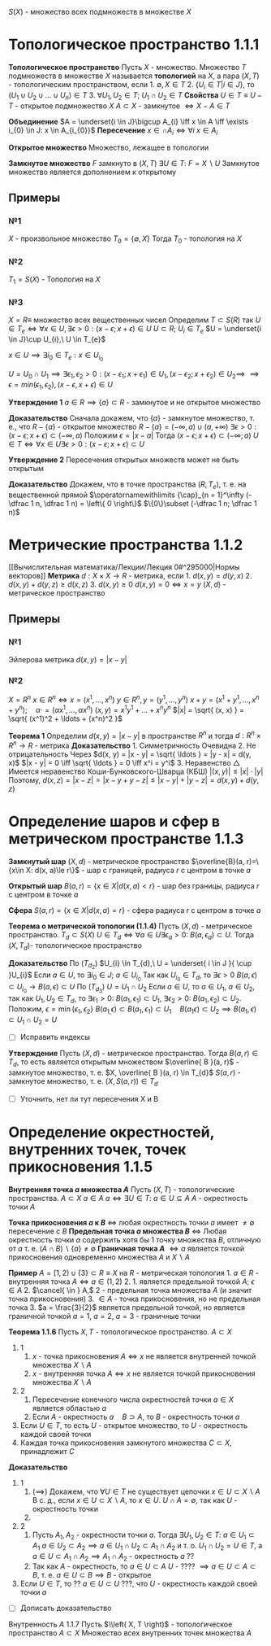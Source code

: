
$S(X)$ - множество всех подмножеств в множестве $X$

# Топологическое пространство 1.1.1
**Топологическое пространство**
	Пусть $X$ - множество.
	Множество $T$ подмножеств в множестве $X$ называется **топологией** на $X$, а пара $(X, T)$ - топологическим пространством, если
	1. $\emptyset, X \in T$
	2. $\{ U_i\in T | i \in J\}$, то $(U_1 \cup U_2 \cup ... \cup U_n) \in  T$
	3. $\forall U_{1}, U_{2} \in T;\ U_{1} \cap U_{2} \in T$
**Свойства**
	$U \in T \equiv U - T$ - открытое подмножество $X$
	$A\subset X$ - замкнутое $\iff X-A\in T$ 

**Объединение**
	$A = \underset{i \in J}\bigcup A_{i} \iff x \in A \iff \exists i_{0} \in J: x \in A_{i_{0}}$
**Пересечение**
	$x \in \cap A_{i} \iff \forall i \ x \in A_{i}$

**Открытое множество**
	Множество, лежащее в топологии
	
**Замкнутое множество**
	$F$ замкнуто в $(X, T)$
	$\exists U \in T:\ F = X \backslash U$
	Замкнутое множество является дополнением к открытому
## Примеры
### №1
$X$ - произвольное множество
$T_{0} = \left\{\emptyset, X\right\}$
Тогда $T_0$ - топология на $X$

### №2
$T_1=S(X)$ - Топология на $X$

### №3
$X = R \equiv$ множество всех вещественных чисел
Определим $T \subset S(R)$ так $U \in T_{e} \iff \forall x \in U, \exists \epsilon \gt 0: \left(x - \epsilon; x + \epsilon\right) \in U$
$U \subset R;\ U_{i} \in T_{e}$
$U = \underset{i \in J}\cup U_{i},\ U \in T_{e}$

$x \in U \implies \exists i_0 \in T_e: x \in U_{i_0}$

$U=U_0\cap U_1\implies \exists \epsilon_1, \epsilon_2 >0: (x-\epsilon_1; x+\epsilon_1)\in U_1, (x-\epsilon_2; x+\epsilon_2)\in U_2\implies$
$\implies \epsilon=min(\epsilon_1, \epsilon_2), (x-\epsilon, x+\epsilon)\in U$

**Утверждение 1**
	$a\in R\implies \{a\} \subset R$ - замкнутое и не открытое множество

**Доказательство**
	Сначала докажем, что $\{ a \}$ - замкнутое множество, т. е., что
	$R - \{ a \}$ - открытое множество
	$R - \{ a \} = \left(- \infty, a\right) \cup \left(a, +\infty \right)$
	$\exists \epsilon > 0 : \left(x - \epsilon; x + \epsilon\right) \subset \left(- \infty, a\right)$
	Положим $\epsilon = |x - a|$
	Тогда $(x - \epsilon; x + \epsilon) \subset (- \infty; a)$
	$U \in T \iff \forall x \in U \exists \epsilon > 0: (x - \epsilon; x + \epsilon) \subset U$	


**Утверждение 2**
	Пересечения открытых множеств может не быть открытым
 
**Доказательство**
	Докажем, что в точке пространства $(R, T_{e})$, 
	т. е. на вещественной прямой
	$\operatornamewithlimits {\cap}_{n = 1}^\infty (- \dfrac 1 n, \dfrac 1 n) = \left\{ 0 \right\}$
	$\{0\}\subset (-\dfrac 1 n; \dfrac 1 n)$

# Метрические пространства 1.1.2
[[Вычислительная математика/Лекции/Лекция 0#^295000|Нормы векторов]]
**Метрика**
	$d:X \times X\to R$ - метрика, если
	1. $d(x, y) = d(y, x)$
	2. $d(x, y) + d(y, z) \ge d(x, z)$
	3. $d(x, y) \ge 0$
		$d(x, y) = 0 \iff x = y$
$(X, d)$ - метрическое пространство

## Примеры
### №1
Эйлерова метрика
$d(x, y) = |x - y|$

### №2
$X = R^n$
$x \in R^n \iff x = \left(x^1, \ldots, x^n\right)$
$y \in R^n , y = (y^1, \ldots, y^n)$
$x + y = (x^1 + y^1, \ldots, x^n + y^n); \quad \alpha \cdot = (\alpha x^1, \ldots, \alpha x^n)$
$(x, y) = x^1y^1 + \ldots + x^ny^n$
$|x| = \sqrt{ (x, x) } = \sqrt{ (x^1)^2 + \ldots + (x^n)^2 }$

**Теорема 1** 
	Определим $d(x, y) = |x - y|$ в пространстве $R^n$ и тогда $d: R^n \times R^n \to R$ - метрика
**Доказательство**
	1. Симметричность
		 Очевидна
	2. Не отрицательность
		Через $d(x, y) = |x - y| = \sqrt{ \ldots } = |y - x| = d(y, x)$
		 $|x - y| = 0 \iff \sqrt{ \ldots } = 0 \iff x^i = y^i$
	3. Неравенство $\triangle$
		 Имеется неравенство Коши-Бунковского-Шварца (КБШ)
		$|(x, y)| \le |x| \cdot |y|$
		Поэтому, $d(x, z) = |x - z| = |x - y + y - z| \le |x - y| + |y - z| = d(x, y) + d(y, z)$

# Определение шаров и сфер в метрическом пространстве 1.1.3

**Замкнутый шар**
	$(X, d)$ - метрическое пространство
	$\overline{B}(a, r)=\{x\in X: d(x, a)\le r\}$ - шар с границей, радиуса $r$ с центром в точке $a$

**Открытый шар**
	$B(a, r) = \left\{x \in X | d(x, a) < r\right\}$ - шар без границы, радиуса $r$ с центром в точке $a$

**Сфера**
	$S(a, r) = \left\{x \in X | d(x, a) = r\right\}$ - сфера радиуса $r$ с центром в точке $a$	

**Теорема о метрической топологии (1.1.4)**
	Пусть $(X, d)$ - метрическое пространство.
	$T_{d} \subset S(X)$
	$U \in T_{d} \iff \forall a \in U \exists\epsilon_{a} > 0:\ B(a, \epsilon_{a}) \subset U$. Тогда $\left( X, T_{d} \right)$- топологическое пространство

**Доказательство**
	По $\left( T_{d_{2}} \right)$
		$U_{i} \in T_{d},\ U = \underset{ i \in J }{ \cup }U_{i}$
		Если $a \in U,$ то $\exists i_{0} \in J;\ a \in U_{i_{0}}$
		Так как $U_{i_{0}} \in T_{d}$, то $\exists\epsilon > 0$
	$B(a, \epsilon) \subset U_{i_{0}} \to B(a, \epsilon) \subset U$
	По $\left( T_{d_{3}} \right)$
		$U = U_{1} \cap U_{2}$
		Если $a \in U$, то $a \in U_{1},\ a \in U_{2}$, так как $U_{1}, U_{2} \in T_{d}$, то $\exists \epsilon_{1} > 0:\ B(a_{1}, \epsilon_{1}) \subset U_{1},\ \exists \epsilon_{2} > 0:\ B(a_{1}, \epsilon_{2}) \subset U_{2}$.
		Положим, $\epsilon = \min \{ \epsilon_{1}, \epsilon_{2} \}$
		$B(a_{1,}\epsilon) \subset B(a_{1},\epsilon_{1})\subset U_{1}  \quad  B(a_{1}\epsilon) \subset U_{2} \implies B(a_{1}, \epsilon)\subset U_{1} \cap U_{2} = U$
- [ ] Исправить индексы


**Утверждение**
	Пусть $(X, d)$ - метрическое пространство.
	Тогда $B(a, r) \in T_{d}$, то есть является открытым множеством
$\overline{ B }(a, r)$ - замкнутое множество, т. е. $X, \overline{ B }(a, r) \in T_{d}$
$S(a, r)$ - замкнутое множество, т. е. $(X, S(a, r)) \in T_{d}$
- [ ] Уточнить, нет ли тут пересечения Х и В

# Определение окрестностей, внутренних точек, точек прикосновения 1.1.5
**Внутренняя точка $a$ множества $A$**
	Пусть $\left( X, T \right)$ - топологические пространства.
	$A \subset X$
	$a \in A$
	$a \iff \exists U \in T:\ a \in U \subseteq A$
	$A$ - окрестность точки $A$

**Точка прикосновения $a$ к $B$**
	$\iff$ любая окрестность точки $a$ имеет $\neq \emptyset$ пересечение с $B$
**Предельная точка $a$ множества $B$**
	$\iff$ Любая окрестность точки $a$ содержить хотя бы $1$ точку множества $B$, отличную от $a$
	т. е. $\left( A \cap B \right)\backslash\{ a \} \neq \emptyset$
**Граничная точка $A$**
	$\iff a$ является точкой прикосновения одновременно множества $A$ и $X \backslash A$ 


**Пример**
$A = [1, 2) \cup \{ 3 \} \subset R \equiv X$ на $R$ - метрическая топология 
	1. $a \in R$ - внутренняя точка $A \iff a \in \left( 1, 2 \right)$
	2.
		1. является предельной точкой $A;\ \epsilon \in A$
		2. $\cancel{ \in } A,$ 2 - предельная точка множества $A$ (и значит точка прикосновения)
		3. $\in A$ - точка прикосновения, но не предельная точка
	3. $a = \frac{3}{2}$ является предельной точкой, но является граничной точкой
	   $a = 1,\ a = 2,\ a = 3$ - граничные точки 


**Теорема 1.1.6**
Пусть $X, T$ - топологическое пространство.
$A \subset X$
1. 1
	1. $x$ - точка прикосновения $A \iff x$ не является внутренней точкой множества $X \backslash A$
	2. $x$ - внутренняя точка $A \iff x$ не является точкой прикосновения множества $X \backslash A$
2. 2
	1. Пересечение конечного числа окрестностей точки $a \in X$ является областью $a$
	2. Если $A$ - окрестность $a  \quad B \supset A$, то $B$ - окрестность точки $a$
3. Если $U \in T$, то есть $U$ - открытое множество, то $U$ - окрестность каждой своей точки
4. Каждая точка прикосновения замкнутого множества $C \subset X$, принадлежит $C$


**Доказательство**
1. 1
	1. $(\implies)$ Докажем, что $\forall U \in T$ не существует цепочки $x \in U \subset X \backslash A$
	   В с. д., если $x \in U \subset X \backslash A$, то $x \in U$. $U \cap A = \emptyset$, так как $U$ - окрестность точки 
	2. 
2. 2
	1. Пусть $A_{1}, A_{2}$ - окрестности точки $a$.
	   Тогда $\exists U_{1}, U_{2} \in T:$
	   $a \in U_{1} \subset A_{1}\ a \in U_{2} \subset A_{2} \implies a \in U_{1} \cap U_{2} \subset A_{1} \cap A_{2}$ и т. о. $U_{1} \cap U_{2} = U \in T$, а $a \in U \subset A_{1} \cap A_{2} \implies A_{1} \cap A_{2}$ - окрестность $a$ ??
	2.  Так как $A$ - окрестность, то $a \in U \subset A$
	   $U$ - ???? $\implies a \in U \subset A \subset B$, т. е. $a \in U \subset B \implies B$ - открытое
3. Если $U \in T$, то ?? $a \in U \subset U$ ???, что $U$ - окрестность каждой своей точки $a$

- [ ] Дописать доказательство


Внутренность $A$ 1.1.7
 Пусть $\\left( X, T \right)$ - топологическое пространство $A \subset X$
 Множество всех внутренних точек множества $A$